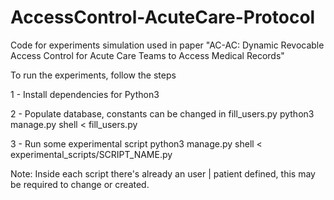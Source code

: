 # AccessControl-AcuteCare-Protocol
Code for experiments simulation used in paper "AC-AC: Dynamic Revocable Access Control for Acute Care Teams to Access Medical Records"

To run the experiments, follow the steps

1 - Install dependencies for Python3

2 - Populate database, constants can be changed in fill_users.py
 python3 manage.py shell < fill_users.py
 
3 - Run some experimental script
  python3 manage.py shell < experimental_scripts/SCRIPT_NAME.py

Note: Inside each script there's already an user | patient defined, this may be required to change or created.
